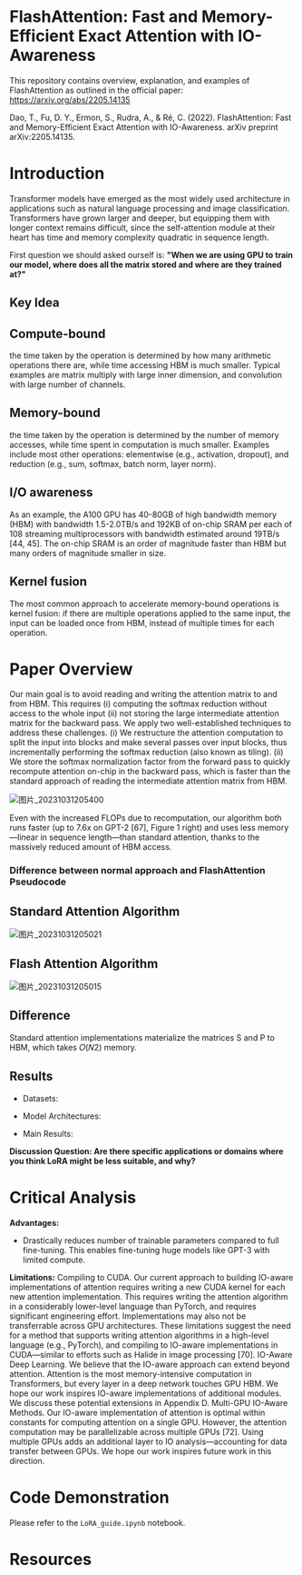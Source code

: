 # FlashAttention: Fast and Memory-Efficient Exact Attention with IO-Awareness
This repository contains overview, explanation, and examples of FlashAttention as outlined in the official paper: https://arxiv.org/abs/2205.14135

Dao, T., Fu, D. Y., Ermon, S., Rudra, A., & Ré, C. (2022). FlashAttention: Fast and Memory-Efficient Exact Attention with IO-Awareness. arXiv preprint arXiv:2205.14135.

# Introduction
Transformer models have emerged as the most widely used architecture in applications such as natural language processing and image classification. Transformers have grown larger and deeper, but equipping them with longer context remains difficult, since the self-attention module at their heart
has time and memory complexity quadratic in sequence length. 

First question we should asked ourself is:
**"When we are using GPU to train our model, where does all the matrix stored and where are they trained at?"**

## Key Idea
## Compute-bound
the time taken by the operation is determined by how many arithmetic operations there are, while time accessing HBM is much smaller. Typical examples are matrix multiply with large inner
dimension, and convolution with large number of channels.
## Memory-bound
the time taken by the operation is determined by the number of memory accesses, while time spent in computation is much smaller. Examples include most other operations: elementwise (e.g., activation, dropout), and reduction (e.g., sum, softmax, batch norm, layer norm).

## I/O awareness
As an example, the A100 GPU has 40-80GB of high bandwidth memory (HBM) with bandwidth 1.5-2.0TB/s and 192KB of on-chip SRAM per each of 108 streaming multiprocessors with bandwidth estimated around 19TB/s [44, 45]. The on-chip
SRAM is an order of magnitude faster than HBM but many orders of magnitude smaller in size.

## Kernel fusion
The most common approach to accelerate memory-bound operations is kernel fusion: if there are multiple operations applied to the same input, the input can be loaded once from HBM, instead of
multiple times for each operation.

# Paper Overview
Our main goal is to avoid reading and writing the attention matrix to and from HBM.
This requires (i) computing the softmax reduction without access to the whole input (ii) not storing the large
intermediate attention matrix for the backward pass. We apply two well-established techniques to address
these challenges. (i) We restructure the attention computation to split the input into blocks and make several
passes over input blocks, thus incrementally performing the softmax reduction (also known as tiling). (ii) We
store the softmax normalization factor from the forward pass to quickly recompute attention on-chip in the
backward pass, which is faster than the standard approach of reading the intermediate attention matrix from
HBM.

![图片_20231031205400](https://github.com/Racso777/FlashAttention/assets/111296013/242ba47d-cf27-4b6e-b732-0f92f72d46df)


Even with the increased FLOPs due to recomputation,
our algorithm both runs faster (up to 7.6x on GPT-2 [67], Figure 1 right) and uses less memory—linear
in sequence length—than standard attention, thanks to the massively reduced amount of HBM access. 

### Difference between normal approach and FlashAttention Pseudocode
## Standard Attention Algorithm 

![图片_20231031205021](https://github.com/Racso777/FlashAttention/assets/111296013/72553fb4-43f7-421a-a54e-ae8f40857f45)
## Flash Attention Algorithm

![图片_20231031205015](https://github.com/Racso777/FlashAttention/assets/111296013/3a4e24df-f3fc-4dce-bad7-0e3036aea559)

## Difference
Standard attention implementations materialize the matrices S and P to HBM, which takes 𝑂(𝑁2) memory.


## Results
- Datasets:
 
- Model Architectures:

- Main Results:


**Discussion Question: Are there specific applications or domains where you think LoRA might be less suitable, and why?**

# Critical Analysis
**Advantages:**
- Drastically reduces number of trainable parameters compared to full fine-tuning. This enables fine-tuning huge models like GPT-3 with limited compute.


**Limitations:**
Compiling to CUDA. Our current approach to building IO-aware implementations of attention requires
writing a new CUDA kernel for each new attention implementation. This requires writing the attention
algorithm in a considerably lower-level language than PyTorch, and requires significant engineering effort.
Implementations may also not be transferrable across GPU architectures. These limitations suggest the
need for a method that supports writing attention algorithms in a high-level language (e.g., PyTorch), and
compiling to IO-aware implementations in CUDA—similar to efforts such as Halide in image processing [70].
IO-Aware Deep Learning. We believe that the IO-aware approach can extend beyond attention.
Attention is the most memory-intensive computation in Transformers, but every layer in a deep network
touches GPU HBM. We hope our work inspires IO-aware implementations of additional modules. We discuss
these potential extensions in Appendix D.
Multi-GPU IO-Aware Methods. Our IO-aware implementation of attention is optimal within constants for computing attention on a single GPU. However, the attention computation may be parallelizable
across multiple GPUs [72]. Using multiple GPUs adds an additional layer to IO analysis—accounting for
data transfer between GPUs. We hope our work inspires future work in this direction.


# Code Demonstration
Please refer to the `LoRA_guide.ipynb` notebook.

# Resources
